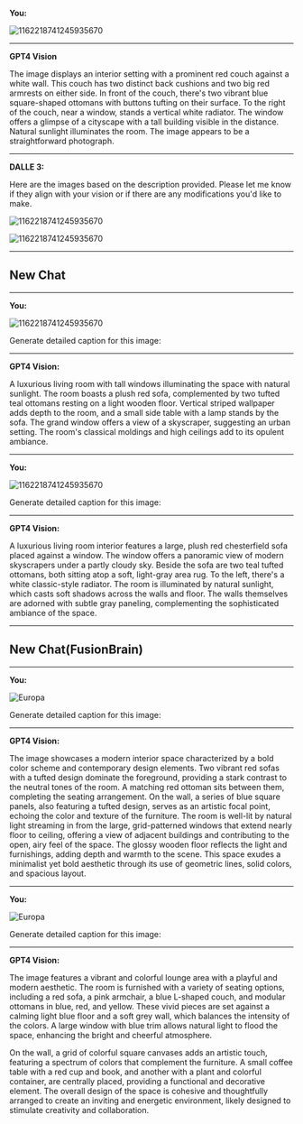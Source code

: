 **You:**

![1162218741245935670](/Data/1162218741245935670-dalle3-0.jpg)

------------------

**GPT4 Vision**

The image displays an interior setting with a prominent red couch against a white wall. This couch has two distinct back cushions and two big red armrests on either side. In front of the couch, there's two vibrant blue square-shaped ottomans with buttons tufting on their surface. To the right of the couch, near a window, stands a vertical white radiator. The window offers a glimpse of a cityscape with a tall building visible in the distance. Natural sunlight illuminates the room. The image appears to be a straightforward photograph.

------------------

**DALLE 3:**

Here are the images based on the description provided. Please let me know if they align with your vision or if there are any modifications you'd like to make.


![1162218741245935670](/Data/1162218741245935670-dalle3-1.png)

![1162218741245935670](/Data/1162218741245935670-dalle3-2.png)

------------------

## New Chat

------------------

**You:**

![1162218741245935670](/Data/1162218741245935670-dalle3-1.png)

Generate detailed caption for this image:

------------------

**GPT4 Vision:**

A luxurious living room with tall windows illuminating the space with natural sunlight. The room boasts a plush red sofa, complemented by two tufted teal ottomans resting on a light wooden floor. Vertical striped wallpaper adds depth to the room, and a small side table with a lamp stands by the sofa. The grand window offers a view of a skyscraper, suggesting an urban setting. The room's classical moldings and high ceilings add to its opulent ambiance.

------------------

**You:**

![1162218741245935670](/Data/1162218741245935670-dalle3-2.png)

Generate detailed caption for this image:

------------------

**GPT4 Vision:**

A luxurious living room interior features a large, plush red chesterfield sofa placed against a window. The window offers a panoramic view of modern skyscrapers under a partly cloudy sky. Beside the sofa are two teal tufted ottomans, both sitting atop a soft, light-gray area rug. To the left, there's a white classic-style radiator. The room is illuminated by natural sunlight, which casts soft shadows across the walls and floor. The walls themselves are adorned with subtle gray paneling, complementing the sophisticated ambiance of the space.  

------------------

## New Chat(FusionBrain)

------------------

**You:**

![Europa](/Data/1162218741245935670-FusionBrain-1.png)

Generate detailed caption for this image:

------------------

**GPT4 Vision:**

The image showcases a modern interior space characterized by a bold color scheme and contemporary design elements. Two vibrant red sofas with a tufted design dominate the foreground, providing a stark contrast to the neutral tones of the room. A matching red ottoman sits between them, completing the seating arrangement. On the wall, a series of blue square panels, also featuring a tufted design, serves as an artistic focal point, echoing the color and texture of the furniture. The room is well-lit by natural light streaming in from the large, grid-patterned windows that extend nearly floor to ceiling, offering a view of adjacent buildings and contributing to the open, airy feel of the space. The glossy wooden floor reflects the light and furnishings, adding depth and warmth to the scene. This space exudes a minimalist yet bold aesthetic through its use of geometric lines, solid colors, and spacious layout.

------------------

**You:**

![Europa](/Data/1162218741245935670-FusionBrain-2.png)

Generate detailed caption for this image:

------------------

**GPT4 Vision:**

The image features a vibrant and colorful lounge area with a playful and modern aesthetic. The room is furnished with a variety of seating options, including a red sofa, a pink armchair, a blue L-shaped couch, and modular ottomans in blue, red, and yellow. These vivid pieces are set against a calming light blue floor and a soft grey wall, which balances the intensity of the colors. A large window with blue trim allows natural light to flood the space, enhancing the bright and cheerful atmosphere.

On the wall, a grid of colorful square canvases adds an artistic touch, featuring a spectrum of colors that complement the furniture. A small coffee table with a red cup and book, and another with a plant and colorful container, are centrally placed, providing a functional and decorative element. The overall design of the space is cohesive and thoughtfully arranged to create an inviting and energetic environment, likely designed to stimulate creativity and collaboration.